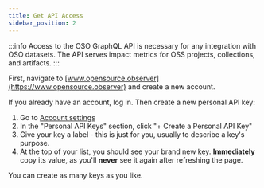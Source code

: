 ```yaml
---
title: Get API Access
sidebar_position: 2
---
```


:::info
Access to the OSO GraphQL API is necessary for any integration with OSO datasets. The API serves impact metrics for OSS projects, collections, and artifacts.
:::

First, navigate to [www.opensource.observer](https://www.opensource.observer) and create a new account.

If you already have an account, log in. Then create a new personal API key:

1. Go to [Account settings](https://www.opensource.observer/app/settings)
2. In the "Personal API Keys" section, click "+ Create a Personal API Key"
3. Give your key a label - this is just for you, usually to describe a key's purpose.
4. At the top of your list, you should see your brand new key. **Immediately** copy its value, as you'll **never** see it again after refreshing the page.

You can create as many keys as you like.
